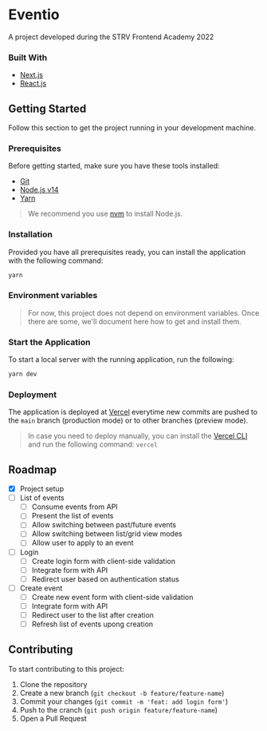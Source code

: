 # Eventio

A project developed during the STRV Frontend Academy 2022

### Built With

- [Next.js](https://nextjs.org/)
- [React.js](https://reactjs.org/)

## Getting Started

Follow this section to get the project running in your development machine.

### Prerequisites

Before getting started, make sure you have these tools installed:

- [Git](https://git-scm.com/)
- [Node.js v14](https://nodejs.org/en/)
- [Yarn](https://yarnpkg.com/)

> We recommend you use [nvm](https://github.com/nvm-sh/nvm) to install Node.js.

### Installation

Provided you have all prerequisites ready, you can install the application with the following command:

```sh
yarn
```

### Environment variables

> For now, this project does not depend on environment variables. Once there are some, we'll document here how to get and install them.

### Start the Application

To start a local server with the running application, run the following:

```sh
yarn dev
```

### Deployment

The application is deployed at [Vercel](https://vercel.com/) everytime new commits are pushed to the `main` branch (production mode) or to other branches (preview mode).

> In case you need to deploy manually, you can install the [Vercel CLI](https://vercel.com/cli) and run the following command: `vercel`

## Roadmap

- [x] Project setup
- [ ] List of events
  - [ ] Consume events from API
  - [ ] Present the list of events
  - [ ] Allow switching between past/future events
  - [ ] Allow switching between list/grid view modes
  - [ ] Allow user to apply to an event
- [ ] Login
  - [ ] Create login form with client-side validation
  - [ ] Integrate form with API
  - [ ] Redirect user based on authentication status
- [ ] Create event
  - [ ] Create new event form with client-side validation
  - [ ] Integrate form with API
  - [ ] Redirect user to the list after creation
  - [ ] Refresh list of events upong creation

## Contributing

To start contributing to this project:

1. Clone the repository
2. Create a new branch (`git checkout -b feature/feature-name`)
3. Commit your changes (`git commit -m 'feat: add login form'`)
4. Push to the cranch (`git push origin feature/feature-name`)
5. Open a Pull Request